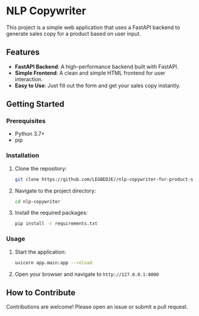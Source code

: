 # NLP Copywriter

This project is a simple web application that uses a FastAPI backend to generate sales copy for a product based on user input.

## Features

*   **FastAPI Backend**: A high-performance backend built with FastAPI.
*   **Simple Frontend**: A clean and simple HTML frontend for user interaction.
*   **Easy to Use**: Just fill out the form and get your sales copy instantly.

## Getting Started

### Prerequisites

*   Python 3.7+
*   pip

### Installation

1.  Clone the repository:
    ```bash
    git clone https://github.com/LEGBEDJE//nlp-copywriter-for-product-sales.git
    ```
2.  Navigate to the project directory:
    ```bash
    cd nlp-copywriter
    ```
3.  Install the required packages:
    ```bash
    pip install -r requirements.txt
    ```

### Usage

1.  Start the application:
    ```bash
    uvicorn app.main:app --reload
    ```
2.  Open your browser and navigate to `http://127.0.0.1:8000`

## How to Contribute

Contributions are welcome! Please open an issue or submit a pull request.


